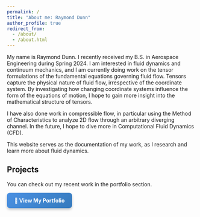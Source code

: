 ```yaml
---
permalink: /
title: "About me: Raymond Dunn"
author_profile: true
redirect_from: 
  - /about/
  - /about.html
---
```


My name is Raymond Dunn. I recently received my B.S. in Aerospace Engineering during Spring 2024. I am interested in fluid dynamics and continuum mechanics, and I am currently doing work on the tensor formulations of the fundamental equations governing fluid flow. Tensors capture the physical nature of fluid flow, irrespective of the coordinate system. By investigating how changing coordinate systems influence the form of the equations of motion, I hope to gain more insight into the mathematical structure of tensors.

I have also done work in compressible flow, in particular using the Method of Characteristics to analyze 2D flow through an arbitrary diverging channel. In the future, I hope to dive more in Computational Fluid Dynamics (CFD).

This website serves as the documentation of my work, as I research and learn more about fluid dynamics. 

## Projects

You can check out my recent work in the portfolio section.

<a href="/portfolio/" style="
  display: inline-block;
  padding: 12px 20px;
  background: linear-gradient(135deg, #4a90e2, #357abd);
  color: white;
  font-weight: bold;
  text-decoration: none;
  border-radius: 8px;
  box-shadow: 0 4px 6px rgba(0,0,0,0.2);
  transition: background 0.3s ease, transform 0.2s ease;
">
  📂 View My Portfolio
</a>
